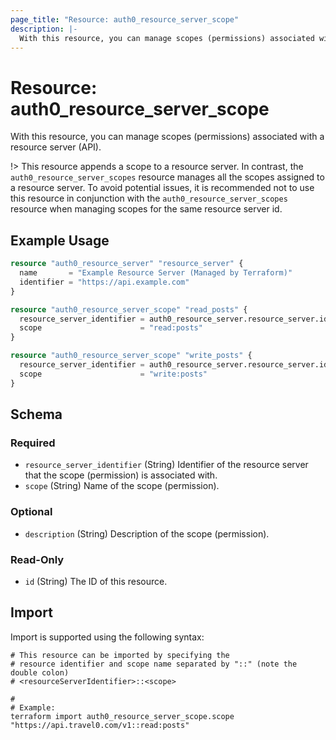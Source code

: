 ```yaml
---
page_title: "Resource: auth0_resource_server_scope"
description: |-
  With this resource, you can manage scopes (permissions) associated with a resource server (API).
---
```


# Resource: auth0_resource_server_scope

With this resource, you can manage scopes (permissions) associated with a resource server (API).

!> This resource appends a scope to a resource server. In contrast, the `auth0_resource_server_scopes` resource manages
all the scopes assigned to a resource server. To avoid potential issues, it is recommended not to use this resource in
conjunction with the `auth0_resource_server_scopes` resource when managing scopes for the same resource server id.

## Example Usage

```terraform
resource "auth0_resource_server" "resource_server" {
  name       = "Example Resource Server (Managed by Terraform)"
  identifier = "https://api.example.com"
}

resource "auth0_resource_server_scope" "read_posts" {
  resource_server_identifier = auth0_resource_server.resource_server.identifier
  scope                      = "read:posts"
}

resource "auth0_resource_server_scope" "write_posts" {
  resource_server_identifier = auth0_resource_server.resource_server.identifier
  scope                      = "write:posts"
}
```

<!-- schema generated by tfplugindocs -->
## Schema

### Required

- `resource_server_identifier` (String) Identifier of the resource server that the scope (permission) is associated with.
- `scope` (String) Name of the scope (permission).

### Optional

- `description` (String) Description of the scope (permission).

### Read-Only

- `id` (String) The ID of this resource.

## Import

Import is supported using the following syntax:

```shell
# This resource can be imported by specifying the
# resource identifier and scope name separated by "::" (note the double colon)
# <resourceServerIdentifier>::<scope>

#
# Example:
terraform import auth0_resource_server_scope.scope "https://api.travel0.com/v1::read:posts"
```
